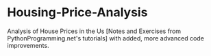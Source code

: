 # Housing-Price-Analysis
Analysis of House Prices in the Us [Notes and Exercises from PythonProgramming.net's tutorials] with added, more advanced code improvements.
